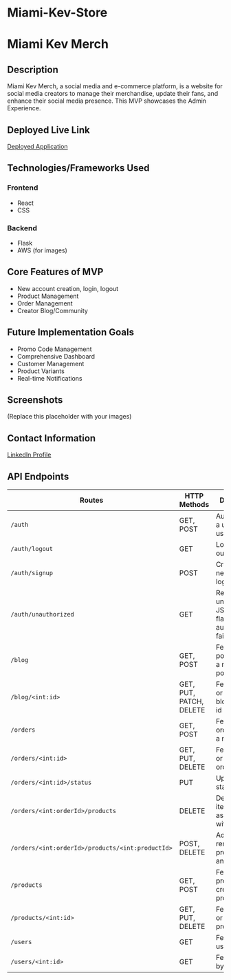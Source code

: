 # Miami-Kev-Store
# Miami Kev Merch

## Description
Miami Kev Merch, a social media and e-commerce platform, is a website for social media creators to manage their merchandise, update their fans, and enhance their social media presence. This MVP showcases the Admin Experience.

## Deployed Live Link
[Deployed Application](https://miamikevmerch.onrender.com/)

## Technologies/Frameworks Used
### Frontend
- React
- CSS

### Backend
- Flask
- AWS (for images)

## Core Features of MVP
- New account creation, login, logout
- Product Management
- Order Management
- Creator Blog/Community

## Future Implementation Goals
- Promo Code Management
- Comprehensive Dashboard
- Customer Management
- Product Variants
- Real-time Notifications

## Screenshots
(Replace this placeholder with your images)

## Contact Information
[LinkedIn Profile](https://www.linkedin.com/in/scarlettrobe/)

## API Endpoints

| Routes  | HTTP Methods | Description |
|---|---|---|
| `/auth`  | GET, POST | Authenticate a user, Log a user in |
| `/auth/logout`  | GET | Logs a user out |
| `/auth/signup`  | POST | Creates a new user and logs them in |
| `/auth/unauthorized`  | GET | Returns unauthorized JSON when flask-login authentication fails |
| `/blog`  | GET, POST | Fetch all blog posts, create a new blog post |
| `/blog/<int:id>`  | GET, PUT, PATCH, DELETE | Fetch, update or delete a blog post by id |
| `/orders`  | GET, POST | Fetch all orders, create a new order |
| `/orders/<int:id>`  | GET, PUT, DELETE | Fetch, update or delete an order by id |
| `/orders/<int:id>/status`  | PUT | Update order status |
| `/orders/<int:orderId>/products`  | DELETE | Delete order items associated with the order |
| `/orders/<int:orderId>/products/<int:productId>`  | POST, DELETE | Add or remove a product from an order |
| `/products`  | GET, POST | Fetch all products, create a new product |
| `/products/<int:id>`  | GET, PUT, DELETE | Fetch, update or delete a product by id |
| `/users`  | GET | Fetch all users |
| `/users/<int:id>`  | GET | Fetch a user by id |

